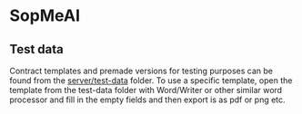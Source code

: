 # SopMeAI


## Test data
Contract templates and premade versions for testing purposes can be found from the [server/test-data](./server/test-data/) folder. To use a specific template, open the template from the test-data folder with Word/Writer or other similar word processor and fill in the empty fields and then export is as pdf or png etc. 